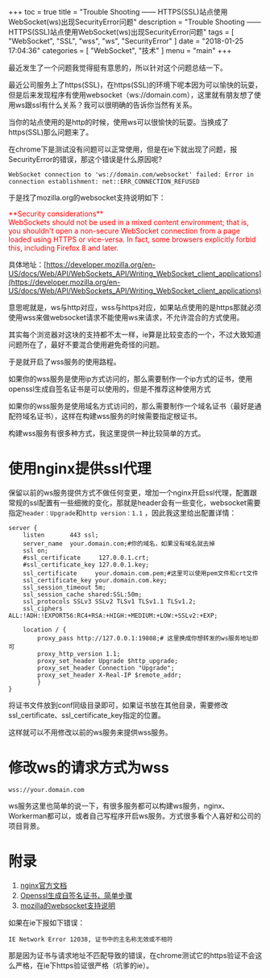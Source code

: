 +++
toc = true
title = "Trouble Shooting —— HTTPS(SSL)站点使用WebSocket(ws)出现SecurityError问题"
description = "Trouble Shooting —— HTTPS(SSL)站点使用WebSocket(ws)出现SecurityError问题"
tags = [
	"WebSocket",
	"SSL",
	"wss",
	"ws",
	"SecurityError"
]
date = "2018-01-25 17:04:36"
categories = [
    "WebSocket",
    "技术"
]
menu = "main"
+++

最近发生了一个问题我觉得挺有意思的，所以针对这个问题总结一下。

最近公司服务上了https(SSL)，在https(SSL)的环境下呢本因为可以愉快的玩耍，但是后来发现程序有使用websocket（ws://domain.com），这里就有朋友想了使用ws跟ssl有什么关系？我可以很明确的告诉你当然有关系。

当你的站点使用的是http的时候，使用ws可以很愉快的玩耍。当换成了https(SSL)那么问题来了。

在chrome下是测试没有问题可以正常使用，但是在ie下就出现了问题，报SecurityError的错误，那这个错误是什么原因呢?

```
WebSocket connection to 'ws://domain.com/websocket' failed: Error in connection establishment: net::ERR_CONNECTION_REFUSED
```

于是找了mozilla.org的websocket支持说明如下：

<span style="color:red">
**Security considerations**<br>
WebSockets should not be used in a mixed content environment; that is, you shouldn't open a non-secure WebSocket connection from a page loaded using HTTPS or vice-versa. In fact, some browsers explicitly forbid this, including Firefox 8 and later.
</span>

具体地址：[https://developer.mozilla.org/en-US/docs/Web/API/WebSockets_API/Writing_WebSocket_client_applications](https://developer.mozilla.org/en-US/docs/Web/API/WebSockets_API/Writing_WebSocket_client_applications)

意思呢就是，ws与http对应，wss与https对应，如果站点使用的是https那就必须使用wss来做websocket请求不能使用ws来请求，不允许混合的方式使用。

其实每个浏览器对这块的支持都不太一样，ie算是比较变态的一个，不过大致知道问题所在了，最好不要混合使用避免奇怪的问题。

于是就开启了wss服务的使用路程。

如果你的wss服务是使用ip方式访问的，那么需要制作一个ip方式的证书，使用openssl生成自签名证书是可以使用的，但是不推荐这种使用方式

如果你的wss服务是使用域名方式访问的，那么需要制作一个域名证书（最好是通配符域名证书），这样在构建wss服务的时候需要指定根证书。

构建wss服务有很多种方式，我这里提供一种比较简单的方式。

# 使用nginx提供ssl代理

保留以前的ws服务提供方式不做任何变更，增加一个nginx开启ssl代理，配置跟常规的ssl配置有一些细微的变化，那就是header会有一些变化，websocket需要指定`header：Upgrade`和`http version：1.1` ，因此我这里给出配置详情：

```
server {
    listen       443 ssl;
	server_name  your.domain.com;#你的域名，如果没有域名就去掉
	ssl on;
	#ssl_certificate     127.0.0.1.crt;
    #ssl_certificate_key 127.0.0.1.key;
	ssl_certificate     your.domain.com.pem;#这里可以使用pem文件和crt文件
    ssl_certificate_key your.domain.com.key;
	ssl_session_timeout 5m;
	ssl_session_cache shared:SSL:50m;
	ssl_protocols SSLv3 SSLv2 TLSv1 TLSv1.1 TLSv1.2;
	ssl_ciphers ALL:!ADH:!EXPORT56:RC4+RSA:+HIGH:+MEDIUM:+LOW:+SSLv2:+EXP;

	location / {
		proxy_pass http://127.0.0.1:19808;# 这里换成你想转发的ws服务地址即可
		proxy_http_version 1.1;
		proxy_set_header Upgrade $http_upgrade;
		proxy_set_header Connection "Upgrade";
		proxy_set_header X-Real-IP $remote_addr;
        }
}
```

将证书文件放到conf同级目录即可，如果证书放在其他目录，需要修改ssl_certificate、ssl_certificate_key指定的位置。

这样就可以不用修改以前的ws服务来提供wss服务。

# 修改ws的请求方式为wss

```
wss://your.domain.com
```

ws服务这里也简单的说一下，有很多服务都可以构建ws服务，nginx、Workerman都可以，或者自己写程序开启ws服务。方式很多看个人喜好和公司的项目背景。

# 附录

1. [nginx官方文档](http://nginx.org/en/docs/)
2. [Openssl生成自签名证书，简单步骤](https://ningyu1.github.io/site/post/51-ssl-cert/)
3. [mozilla的websocket支持说明](https://developer.mozilla.org/en-US/docs/Web/API/WebSockets_API/Writing_WebSocket_client_applications)

如果在ie下报如下错误：

```
IE Network Error 12038, 证书中的主名称无效或不相符
```

那是因为证书与请求地址不匹配导致的错误，在chrome测试它的https验证不会这么严格，在ie下https验证很严格（坑爹的ie）。